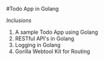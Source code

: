 #Todo App in Golang


*Inclusions*

1.  A sample Todo App using Golang
2.  RESTful API's in Golang
3.  Logging in Golang
4.  Gorilla Webtool Kit for Routing
